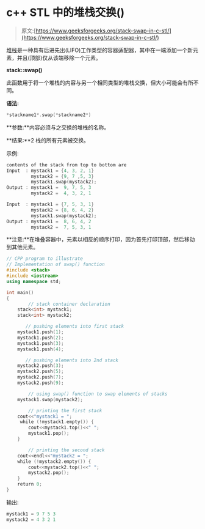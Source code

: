 # c++ STL 中的堆栈交换()

> 原文:[https://www.geeksforgeeks.org/stack-swap-in-c-stl/](https://www.geeksforgeeks.org/stack-swap-in-c-stl/)

[堆栈](https://contribute.geeksforgeeks.org/stackempty-and-stacksize-in-c-stl/)是一种具有后进先出(LIFO)工作类型的容器适配器，其中在一端添加一个新元素，并且(顶部)仅从该端移除一个元素。

**stack::swap()**

此函数用于将一个堆栈的内容与另一个相同类型的堆栈交换，但大小可能会有所不同。

**语法:**

```cpp
*stackname1*.swap(*stackname2*)
```

**参数:**内容必须与之交换的堆栈的名称。

**结果:**2 栈的所有元素被交换。

示例:

```cpp
contents of the stack from top to bottom are
Input  : mystack1 = {4, 3, 2, 1}
         mystack2 = {9, 7 ,5, 3}
         mystack1.swap(mystack2);
Output : mystack1 =  9, 7, 5, 3
         mystack2 =  4, 3, 2, 1

Input  : mystack1 = {7, 5, 3, 1}
         mystack2 = {8, 6, 4, 2}
         mystack1.swap(mystack2);
Output : mystack1 =  8, 6, 4, 2
         mystack2 =  7, 5, 3, 1

```

**注意:**在堆叠容器中，元素以相反的顺序打印，因为首先打印顶部，然后移动到其他元素。

```cpp
// CPP program to illustrate
// Implementation of swap() function
#include <stack>
#include <iostream>
using namespace std;

int main()
{
        // stack container declaration
    stack<int> mystack1;
    stack<int> mystack2;

       // pushing elements into first stack
    mystack1.push(1);
    mystack1.push(2);
    mystack1.push(3);
    mystack1.push(4);

       // pushing elements into 2nd stack
    mystack2.push(3);
    mystack2.push(5);
    mystack2.push(7);
    mystack2.push(9);

        // using swap() function to swap elements of stacks
    mystack1.swap(mystack2);

        // printing the first stack
    cout<<"mystack1 = ";
     while (!mystack1.empty()) {
        cout<<mystack1.top()<<" ";
        mystack1.pop();
    }

        // printing the second stack
    cout<<endl<<"mystack2 = ";
    while (!mystack2.empty()) {
        cout<<mystack2.top()<<" ";
        mystack2.pop();
    }
    return 0;
}
```

输出:

```cpp
mystack1 = 9 7 5 3
mystack2 = 4 3 2 1

```